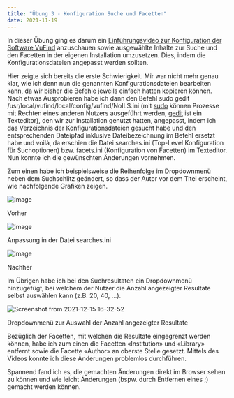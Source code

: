 ```yaml
---
title: "Übung 3 - Konfiguration Suche und Facetten"
date: 2021-11-19
---
```

In dieser Übung ging es darum ein [Einführungsvideo zur Konfiguration der Software VuFind](https://www.youtube.com/watch?v=qFbW8u9UQyM&list=PL5_8_wT3JpgE5rv38PwE2ulKlgzBY389y&index=5) anzuschauen sowie ausgewählte Inhalte zur Suche und den Facetten in der eigenen Installation umzusetzen. Dies, indem die Konfigurationsdateien angepasst werden sollten.

Hier zeigte sich bereits die erste Schwierigkeit. Mir war nicht mehr genau klar, wie ich denn nun die genannten Konfigurationsdateien bearbeiten kann, da wir bisher die Befehle jeweils einfach hatten kopieren können. Nach etwas Ausprobieren habe ich dann den Befehl sudo gedit /usr/local/vufind/local/config/vufind/NoILS.ini (mit [sudo](https://de.wikipedia.org/w/index.php?title=Sudo&oldid=209382895) können Prozesse mit Rechten eines anderen Nutzers ausgeführt werden, [gedit](https://de.wikipedia.org/wiki/Gedit) ist ein Texteditor), den wir zur Installation genutzt hatten, angepasst, indem ich das Verzeichnis der Konfigurationsdateien gesucht habe und den entsprechenden Dateipfad inklusive Dateibezeichnung im Befehl ersetzt habe und voilà, da erschien die Datei searches.ini (Top-Level Konfiguration für Suchoptionen) bzw. facets.ini (Konfiguration von Facetten) im Texteditor. Nun konnte ich die gewünschten Änderungen vornehmen.

Zum einen habe ich beispielsweise die Reihenfolge im Dropdownmenü neben dem Suchschlitz geändert, so dass der Autor vor dem Titel erscheint, wie nachfolgende Grafiken zeigen.

![image](https://user-images.githubusercontent.com/90821878/151660367-abcdc1bb-3647-4243-9668-8a0834f0979e.png)

Vorher


![image](https://user-images.githubusercontent.com/90821878/151660402-47242ec1-c2ee-47e4-9375-57621b7a9cd8.png)

Anpassung in der Datei searches.ini


![image](https://user-images.githubusercontent.com/90821878/151659837-da07ad5f-4d3d-4e15-9bd1-40c82539b7fa.png)

Nachher


Im Übrigen habe ich bei den Suchresultaten ein Dropdownmenü hinzugefügt, bei welchem der Nutzer die Anzahl angezeigter Resultate selbst auswählen kann (z.B. 20, 40, …).

![Screenshot from 2021-12-15 16-32-52](https://user-images.githubusercontent.com/90821878/146216262-4ef6e3e0-c81b-43d3-b45a-aea22c0447d9.png)

Dropdownmenü zur Auswahl der Anzahl angezeigter Resultate

Bezüglich der Facetten, mit welchen die Resultate eingegrenzt werden können, habe ich zum einen die Facetten «Institution» und «Library» entfernt sowie die Facette «Author» an oberste Stelle gesetzt. Mittels des Videos konnte ich diese Änderungen problemlos durchführen.

Spannend fand ich es, die gemachten Änderungen direkt im Browser sehen zu können und wie leicht Änderungen (bspw. durch Entfernen eines ;) gemacht werden können.


